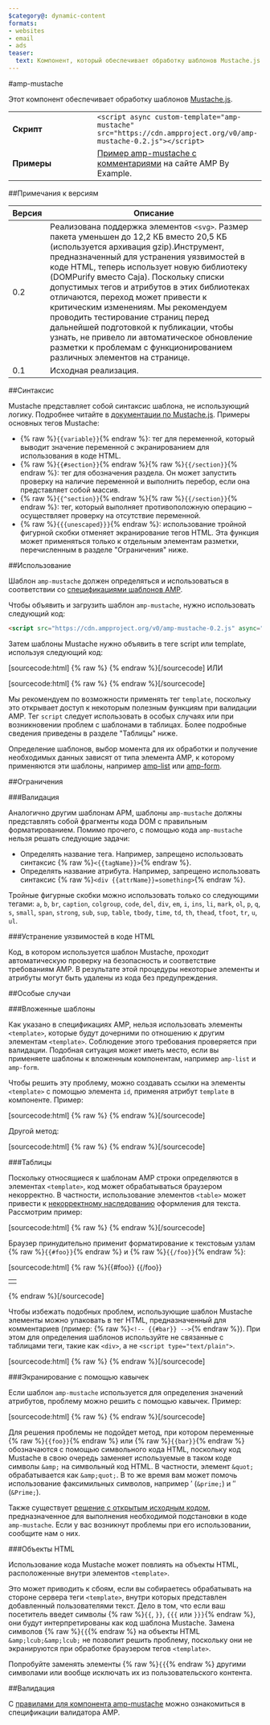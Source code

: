 ```yaml
---
$category@: dynamic-content
formats:
- websites
- email
- ads
teaser:
  text: Компонент, который обеспечивает обработку шаблонов Mustache.js
---
```


<!--© Авторы AMPHTML, 2015. Все права защищены.

       Лицензия Apache версии 2.0 (далее – Лицензия);
     этот файл можно использовать только в соответствии с Лицензией.
     Чтобы приобрести копию Лицензии, перейдите по ссылке:

     http://www.apache.org/licenses/LICENSE-2.0

     Если иное не требуется действующим законодательством или не оговорено в письменном виде, программное обеспечение, распространяемое по Лицензии, распространяется "КАК ЕСТЬ", БЕЗ КАКИХ-ЛИБО ГАРАНТИЙ И УСЛОВИЙ, явных или подразумеваемых.
     Определения используемых в Лицензии понятий, с помощью которых оговариваются разрешения и ограничения, приводятся в тексте Лицензии.
-->

#amp-mustache

Этот компонент обеспечивает обработку шаблонов [Mustache.js](https://github.com/janl/mustache.js/).

<table>
  <tr>
    <td width="40%"><strong>Скрипт</strong></td>
    <td>
      <div>
      <code>&lt;script async custom-template="amp-mustache" src="https://cdn.ampproject.org/v0/amp-mustache-0.2.js">&lt;/script></code>
      </div>
    </td>
  </tr>
  <tr>
    <td width="40%"><strong>Примеры</strong></td>
    <td><a href="https://ampbyexample.com/components/amp-mustache/">Пример amp-mustache с комментариями</a> на сайте AMP By Example.</td>
  </tr>
</table>


##Примечания к версиям

| Версия | Описание |
|-------|-----|
| 0.2 | Реализована поддержка элементов `<svg>`. Размер пакета уменьшен до 12,2 КБ вместо 20,5 КБ (используется архивация gzip).Инструмент, предназначенный для устранения уязвимостей в коде HTML, теперь использует новую библиотеку (DOMPurify вместо Caja). Поскольку списки допустимых тегов и атрибутов в этих библиотеках отличаются, переход может привести к критическим изменениям. Мы рекомендуем проводить тестирование страниц перед дальнейшей подготовкой к публикации, чтобы узнать, не привело ли автоматическое обновление разметки к проблемам с функционированием различных элементов на странице. |
| 0.1 | Исходная реализация. |

##Синтаксис

Mustache представляет собой синтаксис шаблона, не использующий логику. Подробнее читайте в [документации по Mustache.js](https://github.com/janl/mustache.js/). Примеры основных тегов Mustache:

* {% raw %}`{{variable}}`{% endraw %}: тег для переменной, который выводит значение переменной с экранированием для использования в коде HTML.
* {% raw %}`{{#section}}`{% endraw %}{% raw %}`{{/section}}`{% endraw %}: тег для обозначения раздела. Он может запустить проверку на наличие переменной и выполнить перебор, если она представляет собой массив.
* {% raw %}`{{^section}}`{% endraw %}{% raw %}`{{/section}}`{% endraw %}: тег, который выполняет противоположную операцию – осуществляет проверку на отсутствие переменной.
* {% raw %}`{{{unescaped}}}`{% endraw %}: использование тройной фигурной скобки отменяет экранирование тегов HTML. Эта функция может применяться только к отдельным элементам разметки, перечисленным в разделе "Ограничения" ниже.

##Использование

Шаблон `amp-mustache` должен определяться и использоваться в соответствии со [спецификациями шаблонов AMP](../../spec/amp-html-templates.md).

Чтобы объявить и загрузить шаблон `amp-mustache`, нужно использовать следующий код:

```html
<script src="https://cdn.ampproject.org/v0/amp-mustache-0.2.js" async="" custom-template="amp-mustache"></script>
```

Затем шаблоны Mustache нужно объявить в теге script или template, используя следующий код:

[sourcecode:html]
{% raw %}<!-- Using template tag. -->
<template type="amp-mustache">
  Hello {{world}}!
</template>
{% endraw %}[/sourcecode]
ИЛИ

<!-- Using script tag. -->
[sourcecode:html]
{% raw %}<script type="text/plain" template="amp-mustache">
  Hello {{world}}!
</script>
{% endraw %}[/sourcecode]

Мы рекомендуем по возможности применять тег `template`, поскольку это открывает доступ к некоторым полезным функциям при валидации AMP. Тег `script` следует использовать в особых случаях или при возникновении проблем с шаблонами в таблицах. Более подробные сведения приведены в разделе "Таблицы" ниже.

Определение шаблонов, выбор момента для их обработки и получение необходимых данных зависят от типа элемента AMP, к которому применяются эти шаблоны, например [amp-list](../amp-list/amp-list.md) или [amp-form](../amp-form/amp-form.md).

##Ограничения

###Валидация

Аналогично другим шаблонам APM, шаблоны `amp-mustache` должны представлять собой фрагменты кода DOM с правильным форматированием. Помимо прочего, с помощью кода `amp-mustache` нельзя решать следующие задачи:

* Определять название тега. Например, запрещено использовать синтаксис {% raw %}`<{{tagName}}>`{% endraw %}.
* Определять название атрибута. Например, запрещено использовать синтаксис {% raw %}`<div {{attrName}}=something>`{% endraw %}.

Тройные фигурные скобки можно использовать только со следующими тегами: `a`, `b`, `br`, `caption`, `colgroup`, `code`, `del`, `div`, `em`, `i`, `ins`, `li`, `mark`, `ol`, `p`, `q`, `s`, `small`, `span`, `strong`, `sub`, `sup`, `table`, `tbody`, `time`, `td`, `th`, `thead`, `tfoot`, `tr`, `u`, `ul`.

###Устранение уязвимостей в коде HTML

Код, в котором используется шаблон Mustache, проходит автоматическую проверку на безопасность и соответствие требованиям AMP. В результате этой процедуры некоторые элементы и атрибуты могут быть удалены из кода без предупреждения.

##Особые случаи

###Вложенные шаблоны

Как указано в спецификациях AMP, нельзя использовать элементы `<template>`, которые будут дочерними по отношению к другим элементам `<template>`. Соблюдение этого требования проверяется при валидации. Подобная ситуация может иметь место, если вы применяете шаблоны к вложенным компонентам, например `amp-list` и `amp-form`.

Чтобы решить эту проблему, можно создавать ссылки на элементы `<template>` с помощью элемента `id`, применяя атрибут `template` в компоненте. Пример:

[sourcecode:html]
{% raw %}<amp-list id="myList" src="https://foo.com/list.json">
  <template type="amp-mustache">
    <div>{{title}}</div>
  </template>
</amp-list>
{% endraw %}[/sourcecode]

Другой метод:

[sourcecode:html]
{% raw %}<!-- Externalize templates to avoid nesting. -->
<template type="amp-mustache" id="myTemplate">
  <div>{{title}}</div>
</template>

<amp-list id="myList" src="https://foo.com/list.json" template="myTemplate">
</amp-list>
{% endraw %}[/sourcecode]

###Таблицы

Поскольку относящиеся к шаблонам AMP строки определяются в элементах `<template>`, код может обрабатываться браузером некорректно. В частности, использование элементов `<table>` может привести к [некорректному наследованию](https://www.w3.org/TR/html5/syntax.html#unexpected-markup-in-tables) оформления для текста. Рассмотрим пример:

[sourcecode:html]
{% raw %}<template type="amp-mustache">
  <table>
    <tr>
      {{#foo}}<td></td>{{/foo}}
    </tr>
  </table>
</template>
{% endraw %}[/sourcecode]

Браузер принудительно применит форматирование к текстовым узлам {% raw %}`{{#foo}}`{% endraw %} и {% raw %}`{{/foo}}`{% endraw %}:

[sourcecode:html]
{% raw %}{{#foo}}
{{/foo}}
<table>
  <tr>
    <td></td>
  </tr>
</table>
{% endraw %}[/sourcecode]


Чтобы избежать подобных проблем, использующие шаблон Mustache элементы можно упаковать в тег HTML, предназначенный для комментариев (пример: {% raw %}`<!-- {{#bar}} -->`{% endraw %}). При этом для определения шаблонов используйте не связанные с таблицами теги, такие как `<div>`, а не `<script type="text/plain">`.

[sourcecode:html]
{% raw %}<script type="text/plain" template="amp-mustache">
  <table>
    <tr>
      {{#foo}}<td></td>{{/foo}}
    </tr>
  </table>
</script>
{% endraw %}[/sourcecode]

###Экранирование с помощью кавычек

Если шаблон `amp-mustache` используется для определения значений атрибутов, проблему можно решить с помощью кавычек. Пример:

[sourcecode:html]
{% raw %}<template type="amp-mustache">
  <!-- A double-quote (") in foo will cause malformed HTML. -->
  <amp-img alt="{{foo}}" src="example.jpg" width=100 height=100></amp-img>

  <!-- A single-quote (') or double-quote (") in bar will cause an AMP runtime parse error. -->
  <button on="tap:AMP.setState({foo: '{{bar}}'})">Click me</button>
</template>
{% endraw %}[/sourcecode]

Для решения проблемы не подойдет метод, при котором переменные {% raw %}`{{foo}}`{% endraw %} или {% raw %}`{{bar}}`{% endraw %} обозначаются с помощью символьного кода HTML, поскольку код Mustache в свою очередь заменяет используемые в таком коде символы `&amp;` на символьный код HTML. В частности, элемент `&quot;` обрабатывается как `&amp;quot;`. В то же время вам может помочь использование факсимильных символов, например ′ (`&prime;`) и ″ (`&Prime;`).

Также существует [решение с открытым исходным кодом](https://github.com/ampproject/amphtml/issues/8395), предназначенное для выполнения необходимой подстановки в коде `amp-mustache`. Если у вас возникнут проблемы при его использовании, сообщите нам о них.

###Объекты HTML

Использование кода Mustache может повлиять на объекты HTML, расположенные внутри элементов `<template>`.

Это может приводить к сбоям, если вы собираетесь обрабатывать на стороне сервера теги `<template>`, внутри которых представлен добавленный пользователями текст. Дело в том, что если ваш посетитель введет символы {% raw %}`{{`, `}}`, `{{{` или `}}}`{% endraw %}, они будут интерпретированы как код шаблона Mustache. Замена символов {% raw %}`{{`{% endraw %} на объекты HTML `&amp;lcub;&amp;lcub;` не позволит решить проблему, поскольку они не экранируются при обработке браузером тегов `<template>`.

Попробуйте заменять элементы {% raw %}`{{`{% endraw %} другими символами или вообще исключать их из пользовательского контента.

##Валидация

С [правилами для компонента amp-mustache](https://github.com/ampproject/amphtml/blob/master/extensions/amp-mustache/validator-amp-mustache.protoascii) можно ознакомиться в спецификации валидатора AMP.
